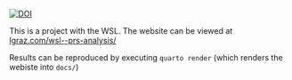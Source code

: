 [![DOI](https://zenodo.org/badge/923073237.svg)](https://doi.org/10.5281/zenodo.15722826)

This is a project with the WSL. The website can be viewed at [lgraz.com/wsl--prs-analysis/](https://lgraz.com/wsl--prs-analysis/)

Results can be reproduced by executing `quarto render` (which renders the webiste into `docs/`)
